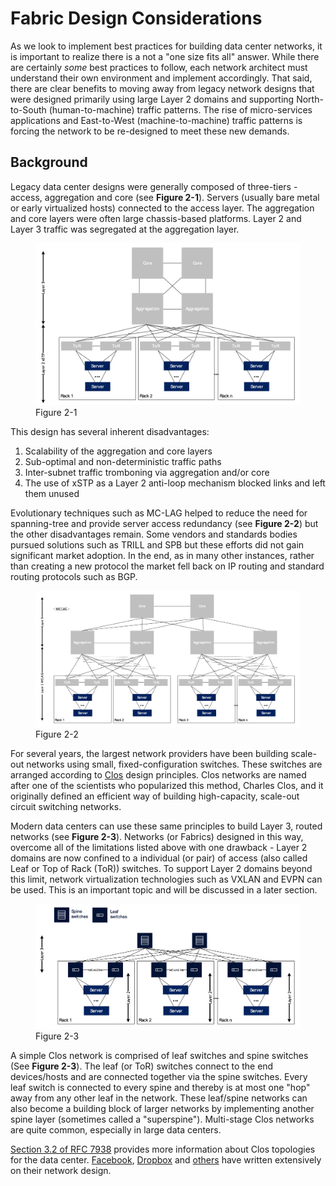 # Fabric Design Considerations

As we look to implement best practices for building data center networks, it is important to realize there is a not a "one size fits all" answer.
While there are certainly *some* best practices to follow, each network architect must understand their own environment and implement accordingly.
That said, there are clear benefits to moving away from legacy network designs that were designed primarily using large Layer 2 domains and supporting North-to-South (human-to-machine) traffic patterns.
The rise of micro-services applications and East-to-West (machine-to-machine) traffic patterns is forcing the network to be re-designed to meet these new demands.

## Background

Legacy data center designs were generally composed of three-tiers - access, aggregation and core (see **Figure 2-1**).
Servers (usually bare metal or early virtualized hosts) connected to the access layer.
The aggregation and core layers were often large chassis-based platforms.
Layer 2 and Layer 3 traffic was segregated at the aggregation layer.

<figure>
  <img src="/_images/fig-02-01.png" width="600" />
  <figcaption>Figure 2-1</figcaption>
</figure>

This design has several inherent disadvantages:

1. Scalability of the aggregation and core layers
2. Sub-optimal and non-deterministic traffic paths
3. Inter-subnet traffic tromboning via aggregation and/or core
4. The use of xSTP as a Layer 2 anti-loop mechanism blocked links and left them unused

Evolutionary techniques such as MC-LAG helped to reduce the need for spanning-tree and provide server access redundancy (see **Figure 2-2**) but the other disadvantages remain.
Some vendors and standards bodies pursued solutions such as TRILL and SPB but these efforts did not gain significant market adoption.
In the end, as in many other instances, rather than creating a new protocol the market fell back on IP routing and standard routing protocols such as BGP.

<figure>
  <img src="/_images/fig-02-02.png" width="600" />
  <figcaption>Figure 2-2</figcaption>
</figure>

For several years, the largest network providers have been building scale-out networks using small, fixed-configuration switches.
These switches are arranged according to [Clos](https://en.wikipedia.org/wiki/Clos_network) design principles.
Clos networks are named after one of the scientists who popularized this method, Charles Clos, and it originally defined an efficient way of building high-capacity, scale-out circuit switching networks.

Modern data centers can use these same principles to build Layer 3, routed networks (see **Figure 2-3**).
Networks (or Fabrics) designed in this way, overcome all of the limitations listed above with one drawback - Layer 2 domains are now confined to a individual (or pair) of access (also called Leaf or Top of Rack (ToR)) switches.
To support Layer 2 domains beyond this limit, network virtualization technologies such as VXLAN and EVPN can be used.
This is an important topic and will be discussed in a later section.

<figure>
  <img src="/_images/fig-02-03.png" width="600" />
  <figcaption>Figure 2-3</figcaption>
</figure>

A simple Clos network is comprised of leaf switches and spine switches (See **Figure 2-3**).
The leaf (or ToR) switches connect to the end devices/hosts and are connected together via the spine switches.
Every leaf switch is connected to every spine and thereby is at most one "hop" away from any other leaf in the network.
These leaf/spine networks can also become a building block of larger networks by implementing another spine layer (sometimes called a "superspine").
Multi-stage Clos networks are quite common, especially in large data centers.

[Section 3.2 of RFC 7938](https://tools.ietf.org/html/rfc7938#section-3.2) provides more information about Clos topologies for the data center.
[Facebook](https://engineering.fb.com/2019/03/14/data-center-engineering/f16-minipack/), [Dropbox](https://dropbox.tech/infrastructure/the-scalable-fabric-behind-our-growing-data-center-network) and [others](../links.md) have written extensively on their network design.
